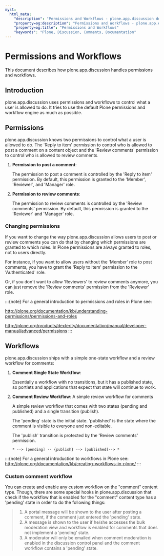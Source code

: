 ```yaml
---
myst:
  html_meta:
    "description": "Permissions and Workflows - plone.app.discussion documentation"
    "property=og:description": "Permissions and Workflows - plone.app.discussion documentation"
    "property=og:title": "Permissions and Workflows"
    "keywords": "Plone, Discussion, Comments, Documentation"
---
```


# Permissions and Workflows

This document describes how plone.app.discussion handles permissions and
workflows.

## Introduction

plone.app.discussion uses permissions and workflows to control what a user is
allowed to do. It tries to use the default Plone permissions and workflow
engine as much as possible.

## Permissions

plone.app.discussion knows two permissions to control what a user is allowed to
do. The 'Reply to item' permission to control who is allowed to post a comment
on a content object and the 'Review comments' permission to control who is
allowed to review comments.

1. **Permission to post a comment**:

   The permission to post a comment is controlled by the 'Reply to item'
   permission. By default, this permission is granted to the 'Member',
   'Reviewer', and 'Manager' role.

2. **Permission to review comments**:

   The permission to review comments is controlled by the 'Review comments'
   permission. By default, this permission is granted to the 'Reviewer' and
   'Manager' role.

### Changing permissions

If you want to change the way plone.app.discussion allows users to post or
review comments you can do that by changing which permissions are granted to
which rules. In Plone permissions are always granted to roles, not to users
directly.

For instance, if you want to allow users without the 'Member' role to post
comments, you have to grant the 'Reply to item' permission to the
'Authenticated' role.

Or, if you don't want to allow 'Reviewers' to review comments anymore, you
can just remove the 'Review comments' permission from the 'Reviewer' role.

:::{note}
For a general introduction to permissions and roles in Plone see:

<http://plone.org/documentation/kb/understanding-permissions/permissions-and-roles>

<http://plone.org/products/dexterity/documentation/manual/developer-manual/advanced/permissions>
:::

## Workflows

plone.app.discussion ships with a simple one-state
workflow and a review workflow for comments:

1. **Comment Single State Workflow**:

   Essentially a workflow with no transitions, but it has a published state,
   so portlets and applications that expect that state will continue to work.

2. **Comment Review Workflow**: A simple review workflow for comments

   A simple review workflow that comes with two states (pending and published)
   and a single transition (publish).

   The 'pending' state is the initial state. 'published' is the state where the
   comment is visible to everyone and non-editable.

   The 'publish' transition is protected by the 'Review comments' permission.

   ```
   * --> [pending] -- {publish} --> [published]--> *
   ```

:::{note}
For a general introduction to workflows in Plone see:
<http://plone.org/documentation/kb/creating-workflows-in-plone/>
:::

### Custom comment workflow

You can create and enable any custom workflow on the "comment" content type.
Though, there are some special hooks in plone.app.discussion that check if the
workflow that is enabled for the "comment" content type has a 'pending' state in
order to do the following things:

> 1. A portal message will be shown to the user after posting a comment, if
>    the comment just entered the 'pending' state.
> 2. A message is shown to the user if he/she accesses the bulk moderation view
>    and workflow is enabled for comments that does not implement a 'pending'
>    state.
> 3. A moderator will only be emailed when comment moderation is enabled in the
>    discussion control panel and the comment workflow contains a 'pending'
>    state.
